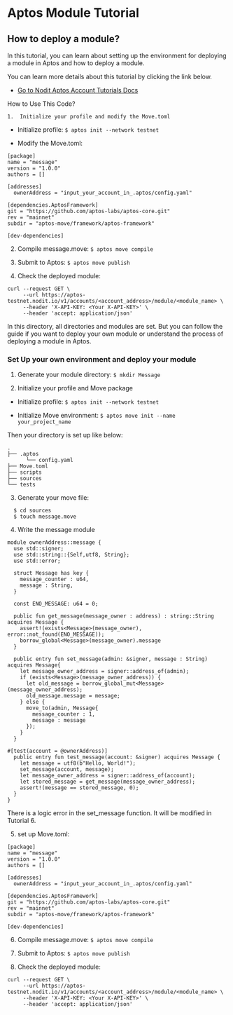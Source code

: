 # Aptos Module Tutorial

## How to deploy a module?

In this tutorial, you can learn about setting up the environment for deploying a module in Aptos and how to deploy a module.

You can learn more details about this tutorial by clicking the link below.

- [Go to Nodit Aptos Account Tutorials Docs]()

How to Use This Code?

    1.	Initialize your profile and modify the Move.toml

- Initialize profile:
  `$ aptos init --network testnet`

- Modify the Move.toml:

```
[package]
name = "message"
version = "1.0.0"
authors = []

[addresses]
  ownerAddress = "input_your_account_in_.aptos/config.yaml"

[dependencies.AptosFramework]
git = "https://github.com/aptos-labs/aptos-core.git"
rev = "mainnet"
subdir = "aptos-move/framework/aptos-framework"

[dev-dependencies]
```

2. Compile message.move:
   `$ aptos move compile`

3. Submit to Aptos:
   `$ aptos move publish`

4. Check the deployed module:

```
curl --request GET \
     --url https://aptos-testnet.nodit.io/v1/accounts/<account_address>/module/<module_name> \
     --header 'X-API-KEY: <Your X-API-KEY>' \
     --header 'accept: application/json'
```

In this directory, all directories and modules are set. But you can follow the guide if you want to deploy your own module or understand the process of deploying a module in Aptos.

### Set Up your own environment and deploy your module

1. Generate your module directory:
   `$ mkdir Message `

2. Initialize your profile and Move package

- Initialize profile:
  `$ aptos init --network testnet`

- Initialize Move environment:
  `$ aptos move init --name your_project_name`

Then your directory is set up like below:

```
.
├── .aptos
      └── config.yaml
├── Move.toml
├── scripts
├── sources
└── tests
```

3. Generate your move file:

```
  $ cd sources
  $ touch message.move
```

4. Write the message module

```
module ownerAddress::message {
  use std::signer;
  use std::string::{Self,utf8, String};
  use std::error;

  struct Message has key {
    message_counter : u64,
    message : String,
  }

  const ENO_MESSAGE: u64 = 0;

  public fun get_message(message_owner : address) : string::String acquires Message {
    assert!(exists<Message>(message_owner), error::not_found(ENO_MESSAGE));
    borrow_global<Message>(message_owner).message
  }

  public entry fun set_message(admin: &signer, message : String) acquires Message{
    let message_owner_address = signer::address_of(admin);
    if (exists<Message>(message_owner_address)) {
      let old_message = borrow_global_mut<Message>(message_owner_address);
      old_message.message = message;
    } else {
      move_to(admin, Message{
        message_counter : 1,
        message : message
      });
    }
  }

#[test(account = @ownerAddress)]
  public entry fun test_message(account: &signer) acquires Message {
    let message = utf8(b"Hello, World!");
    set_message(account, message);
    let message_owner_address = signer::address_of(account);
    let stored_message = get_message(message_owner_address);
    assert!(message == stored_message, 0);
  }
}
```

There is a logic error in the set_message function. It will be modified in Tutorial 6.

5. set up Move.toml:

```
[package]
name = "message"
version = "1.0.0"
authors = []

[addresses]
  ownerAddress = "input_your_account_in_.aptos/config.yaml"

[dependencies.AptosFramework]
git = "https://github.com/aptos-labs/aptos-core.git"
rev = "mainnet"
subdir = "aptos-move/framework/aptos-framework"

[dev-dependencies]
```

6. Compile message.move:
   `$ aptos move compile`

7. Submit to Aptos:
   `$ aptos move publish`

8. Check the deployed module:

```
curl --request GET \
     --url https://aptos-testnet.nodit.io/v1/accounts/<account_address>/module/<module_name> \
     --header 'X-API-KEY: <Your X-API-KEY>' \
     --header 'accept: application/json'
```
